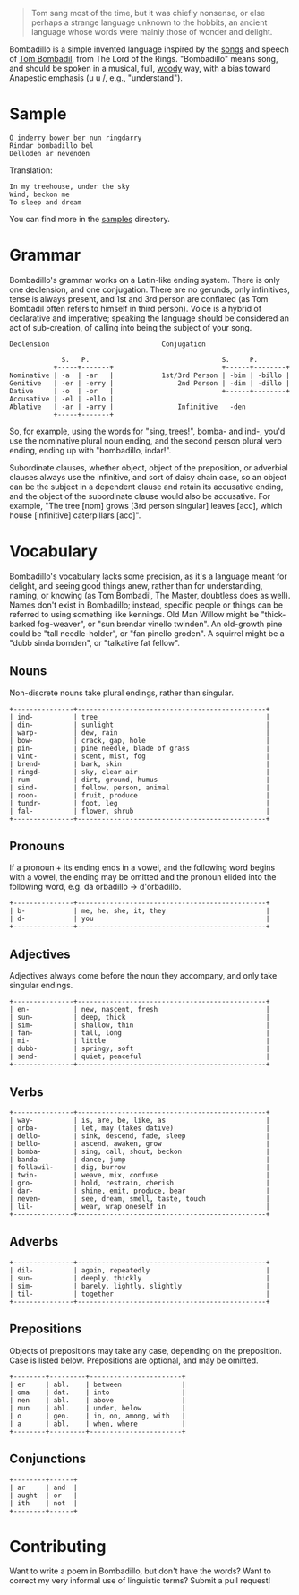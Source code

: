 > Tom sang most of the time, but it was chiefly nonsense, or else perhaps a strange language unknown to the hobbits, an ancient language whose words were mainly those of wonder and delight.

Bombadillo is a simple invented language inspired by the [songs](https://allpoetry.com/Tom-Bombadil's-Song) and speech of [Tom Bombadil](https://www.thetolkienforum.com/wiki/Tom-Bombadil), from The Lord of the Rings. "Bombadillo" means song, and should be spoken in a musical, full, [woody](http://montypython.50webs.com/scripts/Series_4/23.htm) way, with a bias toward Anapestic emphasis (u u /, e.g., "understand").

# Sample

```
O inderry bower ber nun ringdarry
Rindar bombadillo bel
Delloden ar nevenden
```

Translation:

```
In my treehouse, under the sky
Wind, beckon me
To sleep and dream
```

You can find more in the [samples](https://github.com/staab/bombadillo/tree/master/samples) directory.

# Grammar

Bombadillo's grammar works on a Latin-like ending system. There is only one declension, and one conjugation. There are no gerunds, only infinitives, tense is always present, and 1st and 3rd person are conflated (as Tom Bombadil often refers to himself in third person). Voice is a hybrid of declarative and imperative; speaking the language should be considered an act of sub-creation, of calling into being the subject of your song.

```
Declension                            Conjugation

             S.   P.                                 S.     P.
           +-----+-------+                           +------+--------+
Nominative | -a  | -ar   |            1st/3rd Person | -bim | -billo |
Genitive   | -er | -erry |                2nd Person | -dim | -dillo |
Dative     | -o  | -or   |                           +------+--------+
Accusative | -el | -ello |
Ablative   | -ar | -arry |                Infinitive   -den
           +-----+-------+
```

So, for example, using the words for "sing, trees!", bomba- and ind-, you'd use the nominative plural noun ending, and the second person plural verb ending, ending up with "bombadillo, indar!".

Subordinate clauses, whether object, object of the preposition, or adverbial clauses always use the infinitive, and sort of daisy chain case, so an object can be the subject in a dependent clause and retain its accusative ending, and the object of the subordinate clause would also be accusative. For example, "The tree [nom] grows [3rd person singular] leaves [acc], which house [infinitive] caterpillars [acc]".

# Vocabulary

Bombadillo's vocabulary lacks some precision, as it's a language meant for delight, and seeing good things anew, rather than for understanding, naming, or knowing (as Tom Bombadil, The Master, doubtless does as well). Names don't exist in Bombadillo; instead, specific people or things can be referred to using something like kennings. Old Man Willow might be "thick-barked fog-weaver", or "sun brendar vinello twinden". An old-growth pine could be "tall needle-holder", or "fan pinello groden". A squirrel might be a "dubb sinda bomden", or "talkative fat fellow".

## Nouns

Non-discrete nouns take plural endings, rather than singular.

```
+---------------+-----------------------------------------------+
| ind-          | tree                                          |
| din-          | sunlight                                      |
| warp-         | dew, rain                                     |
| bow-          | crack, gap, hole                              |
| pin-          | pine needle, blade of grass                   |
| vint-         | scent, mist, fog                              |
| brend-        | bark, skin                                    |
| ringd-        | sky, clear air                                |
| rum-          | dirt, ground, humus                           |
| sind-         | fellow, person, animal                        |
| roon-         | fruit, produce                                |
| tundr-        | foot, leg                                     |
| fal-          | flower, shrub                                 |
+---------------+-----------------------------------------------+
```

## Pronouns

If a pronoun + its ending ends in a vowel, and the following word begins with a vowel, the ending may be omitted and the pronoun elided into the following word, e.g. da orbadillo -> d'orbadillo.

```
+---------------+-----------------------------------------------+
| b-            | me, he, she, it, they                         |
| d-            | you                                           |
+---------------+-----------------------------------------------+
```

## Adjectives

Adjectives always come before the noun they accompany, and only take singular endings.

```
+---------------+-----------------------------------------------+
| en-           | new, nascent, fresh                           |
| sun-          | deep, thick                                   |
| sim-          | shallow, thin                                 |
| fan-          | tall, long                                    |
| mi-           | little                                        |
| dubb-         | springy, soft                                 |
| send-         | quiet, peaceful                               |
+---------------+-----------------------------------------------+
```

## Verbs

```
+---------------+-----------------------------------------------+
| way-          | is, are, be, like, as                         |
| orba-         | let, may (takes dative)                       |
| dello-        | sink, descend, fade, sleep                    |
| bello-        | ascend, awaken, grow                          |
| bomba-        | sing, call, shout, beckon                     |
| banda-        | dance, jump                                   |
| follawil-     | dig, burrow                                   |
| twin-         | weave, mix, confuse                           |
| gro-          | hold, restrain, cherish                       |
| dar-          | shine, emit, produce, bear                    |
| neven-        | see, dream, smell, taste, touch               |
| lil-          | wear, wrap oneself in                         |
+---------------+-----------------------------------------------+
```

## Adverbs

```
+---------------+-----------------------------------------------+
| dil-          | again, repeatedly                             |
| sun-          | deeply, thickly                               |
| sim-          | barely, lightly, slightly                     |
| til-          | together                                      |
+---------------+-----------------------------------------------+
```

## Prepositions

Objects of prepositions may take any case, depending on the preposition. Case is listed below. Prepositions are optional, and may be omitted.

```
+--------+---------+-----------------------+
| er     | abl.    | between               |
| oma    | dat.    | into                  |
| nen    | abl.    | above                 |
| nun    | abl.    | under, below          |
| o      | gen.    | in, on, among, with   |
| a      | abl.    | when, where           |
+--------+---------+-----------------------+
```

## Conjunctions

```
+--------+------+
| ar     | and  |
| aught  | or   |
| ith    | not  |
+--------+------+
```

# Contributing

Want to write a poem in Bombadillo, but don't have the words? Want to correct my very informal use of linguistic terms? Submit a pull request!
